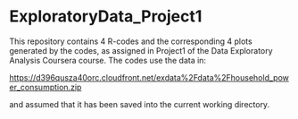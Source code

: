 # ExploratoryData_Project1

This repository contains 4 R-codes and the corresponding 4 plots generated by the codes, as assigned in Project1 of the Data Exploratory Analysis Coursera course. The codes use the data in: 

https://d396qusza40orc.cloudfront.net/exdata%2Fdata%2Fhousehold_power_consumption.zip 

and assumed that it has been saved into the current working directory.
